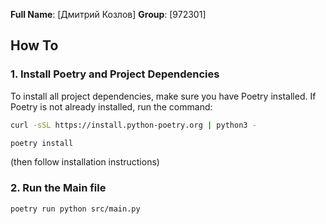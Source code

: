 **Full Name**: [Дмитрий Козлов]
**Group**: [972301]

## How To

### 1. **Install Poetry and Project Dependencies**
To install all project dependencies, make sure you have Poetry installed. If Poetry is not already installed, run the command:


```bash
curl -sSL https://install.python-poetry.org | python3 -

poetry install
```

(then follow installation instructions)

### **2. Run the Main file**
```
poetry run python src/main.py
```
